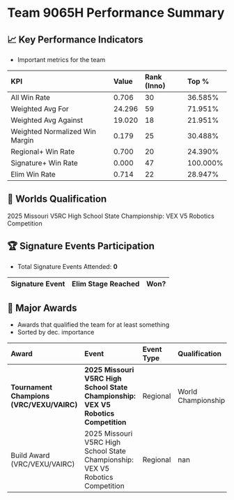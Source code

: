 # Team 9065H Performance Summary

## 📈 Key Performance Indicators
- Important metrics for the team

| KPI | Value | Rank (Inno) | Top % |
|:---|:-----|:----|:-----|
| All Win Rate | 0.706 | 30 | 36.585% |
| Weighted Avg For | 24.296 | 59 | 71.951% |
| Weighted Avg Against | 19.020 | 18 | 21.951% |
| Weighted Normalized Win Margin | 0.179 | 25 | 30.488% |
| Regional+ Win Rate | 0.700 | 20 | 24.390% |
| Signature+ Win Rate | 0.000 | 47 | 100.000% |
| Elim Win Rate | 0.714 | 22 | 28.947% |


## 🎯 Worlds Qualification
2025 Missouri V5RC High School State Championship: VEX V5 Robotics Competition

## 🏆 Signature Events Participation
- Total Signature Events Attended: **0**

| Signature Event | Elim Stage Reached | Won? |
|:----------------|:-------------------|:----|


## 🥇 Major Awards
- Awards that qualified the team for at least something
- Sorted by dec. importance

| Award | Event | Event Type | Qualification |
|:------|:------|:-----------|:--------------|
| **Tournament Champions (VRC/VEXU/VAIRC)** | **2025 Missouri V5RC High School State Championship: VEX V5 Robotics Competition** | Regional | World Championship |
| Build Award (VRC/VEXU/VAIRC) | 2025 Missouri V5RC High School State Championship: VEX V5 Robotics Competition | Regional | nan |

